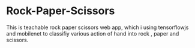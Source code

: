 # Rock-Paper-Scissors
This is teachable rock paper scissors web app, which i using tensorflowjs and mobilenet to classifiy various action of hand into rock , paper and scissors.
